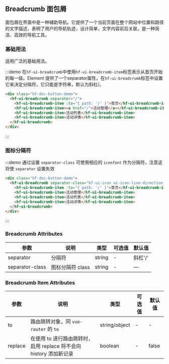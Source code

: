 ## Breadcrumb 面包屑
面包屑在界面中是一种辅助导航。它提供了一个当前页面在整个网站中位置和路径的文字描述，表明了用户的导航轨迹，设计简单，文字内容前后关联，是一种简洁、高效的导航工具。

### 基础用法
适用广泛的基础用法。

:::demo 在`hf-ui-breadcrumb`中使用`hf-ui-breadcrumb-item`标签表示从首页开始的每一级。Element 提供了一个separator属性，在`hf-ui-breadcrumb`标签中设置它来决定分隔符，它只能是字符串，默认为斜杠/。

```html
<div class="hf-doc-button-demo">
  <hf-ui-breadcrumb separator="/">
    <hf-ui-breadcrumb-item :to="{ path: '/' }">首页</hf-ui-breadcrumb-item>
    <hf-ui-breadcrumb-item><a href="/">活动管理</a></hf-ui-breadcrumb-item>
    <hf-ui-breadcrumb-item>活动列表</hf-ui-breadcrumb-item>
    <hf-ui-breadcrumb-item>活动详情</hf-ui-breadcrumb-item>
  </hf-ui-breadcrumb>
</div>
```
:::

### 图标分隔符

:::demo 通过设置 `separator-class` 可使用相应的 `iconfont` 作为分隔符，注意这将使 `separator` 设置失效

```html
<div class="hf-doc-button-demo">
  <hf-ui-breadcrumb separator-class="hf-ui-icon ui-icon-line-direction-right">
    <hf-ui-breadcrumb-item :to="{ path: '/' }">首页</hf-ui-breadcrumb-item>
    <hf-ui-breadcrumb-item>活动管理</hf-ui-breadcrumb-item>
    <hf-ui-breadcrumb-item>活动列表</hf-ui-breadcrumb-item>
    <hf-ui-breadcrumb-item>活动详情</hf-ui-breadcrumb-item>
  </hf-ui-breadcrumb>
</div>
```
:::


### Breadcrumb Attributes
| 参数      | 说明    | 类型      | 可选值       | 默认值   |
|---------- |-------- |---------- |-------------  |-------- |
| separator     | 分隔符	   | string |   -      |    斜杠'/'     |
| separator-class     | 图标分隔符 class   | string    |   - |     —    |

### Breadcrumb Item Attributes
| 参数      | 说明    | 类型      | 可选值       | 默认值   |
|---------- |-------- |---------- |-------------  |-------- |
| to     | 路由跳转对象，同 `vue-router` 的 `to`	   | string/object |   -      |    -     |
| replace     | 在使用 to 进行路由跳转时，启用 replace 将不会向 history 添加新记录   | boolean    |   - |   false   |